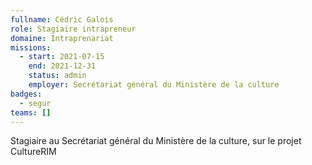 ```yaml
---
fullname: Cédric Galois
role: Stagiaire intrapreneur
domaine: Intraprenariat
missions:
  - start: 2021-07-15
    end: 2021-12-31
    status: admin
    employer: Secrétariat général du Ministère de la culture
badges:
  - segur
teams: []
---
```

Stagiaire au Secrétariat général du Ministère de la culture, sur le projet CultureRIM